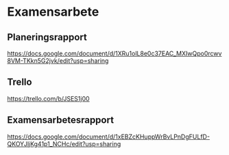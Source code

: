 # Examensarbete

## Planeringsrapport
https://docs.google.com/document/d/1XRu1olL8e0c37EAC_MXIwQpo0rcwv8VM-TKkn5G2jvk/edit?usp=sharing

## Trello
https://trello.com/b/JSES1j00

## Examensarbetesrapport
https://docs.google.com/document/d/1xEBZcKHuppWrBvLPnDgFULfD-QKOYJljKg41p1_NCHc/edit?usp=sharing
